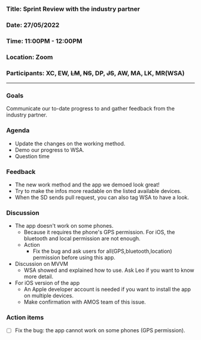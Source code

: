 ### Title: Sprint Review with the industry partner  
### Date: 27/05/2022  
### Time: 11:00PM - 12:00PM  
### Location: Zoom
### Participants: XC, EW, ~~LM~~, ~~NS~~, DP, ~~JS~~, AW, MA, LK, MR(WSA)

---
### Goals
Communicate our to-date progress to and gather feedback from the industry partner. 

### Agenda
- Update the changes on the working method.
- Demo our progress to WSA.
- Question time

### Feedback 
- The new work method and the app we demoed look great! 
- Try to make the infos more readable on the listed available devices.
- When the SD sends pull request, you can also tag WSA to have a look. 

### Discussion
- The app doesn't work on some phones. 
  - Because it requires the phone's GPS permission. For iOS, the bluetooth and local permission are not enough.
  -  Action
     -  Fix the bug and ask users for all(GPS,bluetooth,location) permission before using this app.
- Discussion on MVVM
  - WSA showed and explained how to use. Ask Leo if you want to know more detail. 
- For iOS version of the app
  - An Apple developer account is needed if you want to install the app on multiple devices.
  - Make confirmation with AMOS team of this issue. 

### Action items
- [ ] Fix the bug: the app cannot work on some phones (GPS permission).